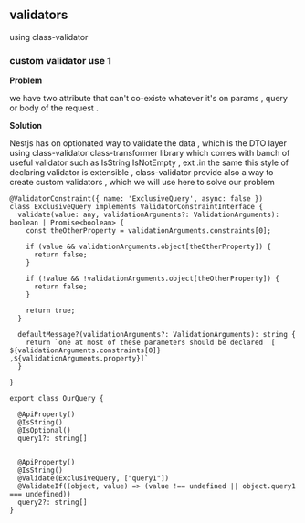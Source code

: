 ## validators 
using class-validator
### custom validator use 1

**Problem**

we have two attribute that can't co-existe whatever it's on params , query or body of the request . 

**Solution**

Nestjs has on optionated way to validate the data , which is the DTO layer using class-validator class-transformer library which comes with banch of useful validator such as IsString IsNotEmpty , ext .in the same this style of declaring validator is extensible , class-validator provide also a way to create custom validators , which we will use here to solve our problem  
```{ts}
@ValidatorConstraint({ name: 'ExclusiveQuery', async: false })
class ExclusiveQuery implements ValidatorConstraintInterface {
  validate(value: any, validationArguments?: ValidationArguments): boolean | Promise<boolean> {
    const theOtherProperty = validationArguments.constraints[0];

    if (value && validationArguments.object[theOtherProperty]) {
      return false;
    }

    if (!value && !validationArguments.object[theOtherProperty]) {
      return false;
    }

    return true;
  }
  
  defaultMessage?(validationArguments?: ValidationArguments): string {
    return `one at most of these parameters should be declared  [ ${validationArguments.constraints[0]} ,${validationArguments.property}]`
  }

}

export class OurQuery {

  @ApiProperty()
  @IsString()
  @IsOptional()
  query1?: string[]


  @ApiProperty()
  @IsString()
  @Validate(ExclusiveQuery, ["query1"])
  @ValidateIf((object, value) => (value !== undefined || object.query1 === undefined))
  query2?: string[]
}
```
